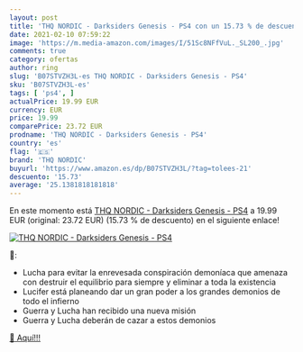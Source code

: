```yaml
---
layout: post
title: 'THQ NORDIC - Darksiders Genesis - PS4 con un 15.73 % de descuento'
date: 2021-02-10 07:59:22
image: 'https://m.media-amazon.com/images/I/51Sc8NFfVuL._SL200_.jpg'
comments: true
category: ofertas
author: ring
slug: 'B07STVZH3L-es THQ NORDIC - Darksiders Genesis - PS4'
sku: 'B07STVZH3L-es'
tags: [ 'ps4', ]
actualPrice: 19.99 EUR
currency: EUR
price: 19.99
comparePrice: 23.72 EUR
prodname: 'THQ NORDIC - Darksiders Genesis - PS4'
country: 'es'
flag: '🇪🇸'
brand: 'THQ NORDIC'
buyurl: 'https://www.amazon.es/dp/B07STVZH3L/?tag=tolees-21'
descuento: '15.73'
average: '25.1381818181818'
---
```


En este momento está [THQ NORDIC - Darksiders Genesis - PS4](https://www.amazon.es/dp/B07STVZH3L/?tag=tolees-21) a 19.99 EUR (original: 23.72 EUR) (15.73 %  de descuento) en el siguiente enlace!

[![THQ NORDIC - Darksiders Genesis - PS4](https://m.media-amazon.com/images/I/51Sc8NFfVuL._SL200_.jpg)](https://www.amazon.es/dp/B07STVZH3L/?tag=tolees-21)

🔎:

- Lucha para evitar la enrevesada conspiración demoníaca que amenaza con destruir el equilibrio para siempre y eliminar a toda la existencia
- Lucifer está planeando dar un gran poder a los grandes demonios de todo el infierno
- Guerra y Lucha han recibido una nueva misión
- Guerra y Lucha deberán de cazar a estos demonios

[🛒 Aquí!!!](https://www.amazon.es/dp/B07STVZH3L/?tag=tolees-21)

